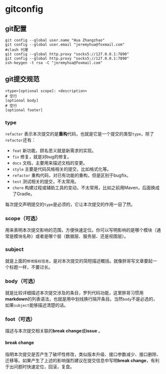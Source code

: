 # gitconfig

## git配置

```
git config --global user.name "Hua Zhangzhao"
git config --global user.email "jeremyhua@foxmail.com"
#clash 代理
git config --global http.proxy "socks5://127.0.0.1:7890"
git config --global http.proxy "socks5://127.0.0.1:7890"
ssh-keygen -t rsa -C "jeremyhua@foxmail.com"
```

## git提交规范

```
<type>[optional scope]: <description>
# 空行
[optional body]
# 空行
[optional footer]
```

### type

`refactor` 表示本次提交的是**重构**代码，也就是它是一个提交的类型`type`，除了`refactor`还有：

-   `feat` 新功能，顾名思义就是新需求的实现。
-   `fix` 修复，就是对bug的修复。
-   `docs` 文档，主要用来描述文档的变更。
-   `style` 主要是代码风格相关的提交，比如格式化等。
-   `refactor` 重构代码，对已有功能的重构，但是区别于bugfix。
-   `test` 测试相关的提交，不太常用。
-   `chore` 构建过程或辅助工具的变动，不太常用，比如之前用Maven，后面换成了Gradle。

每次提交声明提交的`type`是必须的，它让本次提交的作用一目了然。

### scope（可选）

用来表明本次提交影响的范围，方便快速定位。你可以写明影响的是哪个模块（通常是模块名称）或者是哪个层（数据层、服务层、还是视图层）。

### subject

就是上面的`修改版权信息`，是对本次提交的简短描述概括。就像胖哥写文章要起一个标题一样，不要过长。

### body（可选）

就是比较详细描述本次提交涉及的条目，罗列代码功能，这里胖哥习惯用**markdown**的列表语法，也就是用中划线换行隔开条目。当然`body`不是必选的，如果`subject`能够描述清楚的话。

### foot（可选）

描述与本次提交相关联的**break change**或**issue** 。

#### break change

指明本次提交是否产生了破坏性修改，类似版本升级、接口参数减少、接口删除、迁移等。如果产生了上述的影响强烈建议在提交信息中写明**break change**，有利于出问题时快速定位，回滚，复盘。

